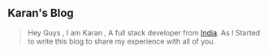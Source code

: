 ## Karan's Blog

> Hey Guys , I am Karan , A full stack developer from <a href="">India</a>. As I Started to write this blog to share my experience with all of you.
